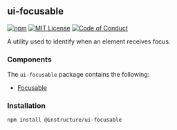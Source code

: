 ## ui-focusable

[![npm][npm]][npm-url]
[![MIT License][license-badge]][license]
[![Code of Conduct][coc-badge]][coc]

A utility used to identify when an element receives focus.

### Components

The `ui-focusable` package contains the following:

- [Focusable](#Focusable)

### Installation

```sh
npm install @instructure/ui-focusable
```

[npm]: https://img.shields.io/npm/v/@instructure/ui-focusable.svg
[npm-url]: https://npmjs.com/package/@instructure/ui-focusable
[license-badge]: https://img.shields.io/npm/l/instructure-ui.svg?style=flat-square
[license]: https://github.com/instructure/instructure-ui/blob/master/LICENSE.md
[coc-badge]: https://img.shields.io/badge/code%20of-conduct-ff69b4.svg?style=flat-square
[coc]: https://github.com/instructure/instructure-ui/blob/master/CODE_OF_CONDUCT.md

